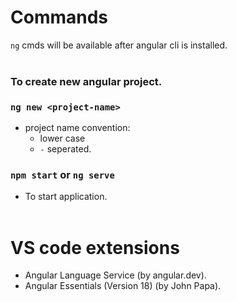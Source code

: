 # Commands
`ng` cmds will be available after angular cli is installed. 
<br/><br/>

### To create new angular project.
### `ng new <project-name>`
* project name convention:
  * lower case
  * `-` seperated.
### `npm start` or `ng serve`
* To start application.
<br/><br/>

# VS code extensions
* Angular Language Service (by angular.dev).
* Angular Essentials (Version 18) (by John Papa).